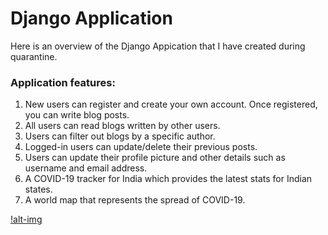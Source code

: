 # Django Application

Here is an overview of the Django Appication that I have created during quarantine. 

### Application features:
1. New users can register and create your own account. Once registered, you can write blog posts.
2. All users can read blogs written by other users.
3. Users can filter out blogs by a specific author. 
4. Logged-in users can update/delete their previous posts.
5. Users can update their profile picture and other details such as username and email address.
6. A COVID-19 tracker for India which provides the latest stats for Indian states.
7. A world map that represents the spread of COVID-19. 


[!alt-img]("https://raw.githubusercontent.com/deepankarkotnala/django_app_public/master/Images/django_about.png")
